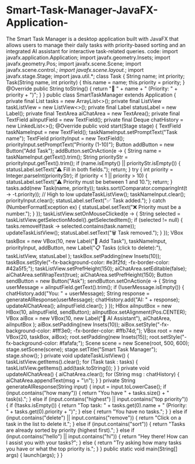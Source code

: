 # Smart-Task-Manager-JavaFX-Application-
The Smart Task Manager is a desktop application built with JavaFX that allows users to manage their daily tasks with priority-based sorting and an integrated AI assistant for interactive task-related queries.
code:
import javafx.application.Application;
import javafx.geometry.Insets;
import javafx.geometry.Pos;
import javafx.scene.Scene;
import javafx.scene.control.*;
import javafx.scene.layout.*;
import javafx.stage.Stage;
import java.util.*;
class Task {
    String name;
    int priority;
    Task(String name, int priority) {
        this.name = name;
        this.priority = priority;
    }
    @Override
    public String toString() {
        return "🔹 " + name + " (Priority: " + priority + ")";
    }
}
public class SmartTaskManager extends Application {
    private final List<Task> tasks = new ArrayList<>();
    private final ListView<String> taskListView = new ListView<>();
    private final Label statusLabel = new Label();
    private final TextArea aiChatArea = new TextArea();
    private final TextField aiInputField = new TextField();
    private final Deque<String> chatHistory = new LinkedList<>();
    @Override
    public void start(Stage stage) {
        TextField taskNameInput = new TextField();
        taskNameInput.setPromptText("Task name");
        TextField priorityInput = new TextField();
        priorityInput.setPromptText("Priority (1-10)");
        Button addButton = new Button("Add Task");
        addButton.setOnAction(e -> {
            String name = taskNameInput.getText().trim();
            String priorityStr = priorityInput.getText().trim();
            if (name.isEmpty() || priorityStr.isEmpty()) {
                statusLabel.setText("⚠ Fill in both fields.");
                return;
            }
            try {
                int priority = Integer.parseInt(priorityStr);
                if (priority < 1 || priority > 10) {
                    statusLabel.setText("⚠ Priority must be between 1 and 10.");
                    return;
                }
                tasks.add(new Task(name, priority));
                tasks.sort(Comparator.comparingInt(t -> -t.priority)); // High to low
                updateTaskListView();
                taskNameInput.clear();
                priorityInput.clear();
                statusLabel.setText("✅ Task added.");
            } catch (NumberFormatException ex) {
                statusLabel.setText("❌ Priority must be a number.");
            }
        });
        taskListView.setOnMouseClicked(e -> {
            String selected = taskListView.getSelectionModel().getSelectedItem();
            if (selected != null) {
                tasks.removeIf(task -> selected.contains(task.name));
                updateTaskListView();
                statusLabel.setText("🗑 Task removed.");
            }
        });
        VBox taskBox = new VBox(10,
                new Label("📝 Add Task"),
                taskNameInput,
                priorityInput,
                addButton,
                new Label("📋 Tasks (click to delete):"),
                taskListView,
                statusLabel
        );
        taskBox.setPadding(new Insets(10));
        taskBox.setStyle("-fx-background-color: #e3f2fd; -fx-border-color: #42a5f5;");
        taskListView.setPrefHeight(150);
        aiChatArea.setEditable(false);
        aiChatArea.setWrapText(true);
        aiChatArea.setPrefHeight(150);
        Button sendButton = new Button("Ask");
        sendButton.setOnAction(e -> {
            String userMessage = aiInputField.getText().trim();
            if (!userMessage.isEmpty()) {
                chatHistory.add("You: " + userMessage);
                String response = generateAIResponse(userMessage);
                chatHistory.add("AI: " + response);
                updateAIChatArea();
                aiInputField.clear();
            }
        });
        HBox aiInputBox = new HBox(10, aiInputField, sendButton);
        aiInputBox.setAlignment(Pos.CENTER);
        VBox aiBox = new VBox(10,
                new Label("🤖 AI Assistant"),
                aiChatArea,
                aiInputBox
        );
        aiBox.setPadding(new Insets(10));
        aiBox.setStyle("-fx-background-color: #fff3e0; -fx-border-color: #ffb74d;");
        VBox root = new VBox(20, taskBox, aiBox);
        root.setPadding(new Insets(15));
        root.setStyle("-fx-background-color: #fafafa;");
        Scene scene = new Scene(root, 500, 600);
        stage.setScene(scene);
        stage.setTitle("Smart Task Manager");
        stage.show();
    }
    private void updateTaskListView() {
        taskListView.getItems().clear();
        for (Task task : tasks) {
            taskListView.getItems().add(task.toString());
        }
    }
    private void updateAIChatArea() {
        aiChatArea.clear();
        for (String msg : chatHistory) {
            aiChatArea.appendText(msg + "\n");
        }
    }
    private String generateAIResponse(String input) {
        input = input.toLowerCase();
        if (input.contains("how many")) {
            return "You have " + tasks.size() + " task(s).";
        } else if (input.contains("highest") || input.contains("top priority")) {
            if (!tasks.isEmpty()) {
                return "Top task: " + tasks.get(0).name + " (Priority: " + tasks.get(0).priority + ")";
            } else {
                return "You have no tasks.";
            }
        } else if (input.contains("delete") || input.contains("remove")) {
            return "Click on a task in the list to delete it.";
        } else if (input.contains("sort")) {
            return "Tasks are already sorted by priority (highest first).";
        } else if (input.contains("hello") || input.contains("hi")) {
            return "Hey there! How can I assist you with your tasks?";
        } else {
            return "Try asking how many tasks you have or what the top priority is.";
        }
    }
    public static void main(String[] args) {
        launch(args);
    }
}
